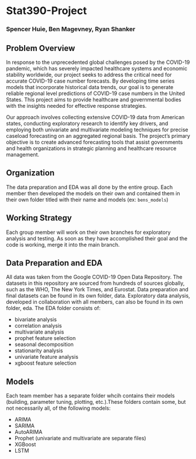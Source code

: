 # Stat390-Project
### Spencer Huie, Ben Magevney, Ryan Shanker



## Problem Overview
In response to the unprecedented global challenges posed by the COVID-19 pandemic, which has severely impacted healthcare systems and economic stability worldwide, our project seeks to address the critical need for accurate COVID-19 case number forecasts. By developing time series models that incorporate historical data trends, our goal is to generate reliable regional level predictions of COVID-19 case numbers in the United States. This project aims to provide healthcare and governmental bodies with the insights needed for effective response strategies.

Our approach involves collecting extensive COVID-19 data from American states, conducting exploratory research to identify key drivers, and employing both univariate and multivariate modeling techniques for precise caseload forecasting on an aggregated regional basis. The project’s primary objective is to create advanced forecasting tools that assist governments and health organizations in strategic planning and healthcare resource management. 

## Organization
The data preparation and EDA was all done by the entire group. Each member then developed the models on their own and contained them in their own folder titled with their name and models (ex: `bens_models`)

## Working Strategy 
Each group member will work on their own branches for exploratory analysis and testing. As soon as they have accomplished their goal and the code is working, merge it into the main branch.

## Data Preparation and EDA
All data was taken from the Google COVID-19 Open Data Repository. The datasets in this repository are sourced from hundreds of sources globally, such as the WHO, The New York Times, and Eurostat. Data preparation and final datasets can be found in its own folder, data. Exploratory data analysis, developed in collaboration with all members, can also be found in its own folder, eda.
The EDA folder consists of:
* bivariate analysis
* correlation analysis
* multivariate analysis
* prophet feature selection
* seasonal decomposition
* stationarity analysis
* univariate feature analysis
* xgboost feature selection


## Models
Each team member has a separate folder whcih contains their models (building, parameter tuning, plotting, etc.).These folders contain some, but not necessarily all, of the following models:
* ARIMA
* SARIMA
* AutoARIMA
* Prophet (univariate and multivariate are separate files)
* XGBoost
* LSTM
